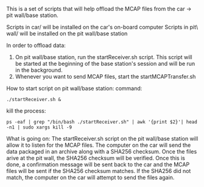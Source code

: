 This is a set of scripts that will help offload the MCAP files from the car -> pit wall/base station.

Scripts in car/ will be installed on the car's on-board computer
Scripts in pit\ wall/ will be installed on the pit wall/base station


In order to offload data:
1. On pit wall/base station, run the startReceiver.sh script. This script will be started at the beginning of the base station's session and will be run in the background.
2. Whenever you want to send MCAP files, start the startMCAPTransfer.sh

How to start script on pit wall/base station:
command: 
```
./startReceiver.sh &
```
kill the process: 
```
ps -eaf | grep "/bin/bash ./startReceiver.sh" | awk '{print $2}'| head -n1 | sudo xargs kill -9
```

What is going on:
The startReceiver.sh script on the pit wall/base station will allow it to listen for the MCAP files. The computer on the car will send the data packaged in an archive along with a SHA256 checksum. Once the files arive at the pit wall, the SHA256 checksum will be verified. Once this is done, a confirmation message will be sent back to the car and the MCAP files will be sent if the SHA256 checksum matches. If the SHA256 did not match, the computer on the car will attempt to send the files again. 
